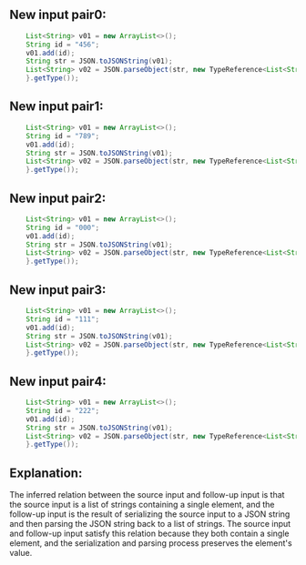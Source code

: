 ## New input pair0:
```java
    List<String> v01 = new ArrayList<>();
    String id = "456";
    v01.add(id);
    String str = JSON.toJSONString(v01);
    List<String> v02 = JSON.parseObject(str, new TypeReference<List<String>>() {
    }.getType());
```

## New input pair1:
```java
    List<String> v01 = new ArrayList<>();
    String id = "789";
    v01.add(id);
    String str = JSON.toJSONString(v01);
    List<String> v02 = JSON.parseObject(str, new TypeReference<List<String>>() {
    }.getType());
```

## New input pair2:
```java
    List<String> v01 = new ArrayList<>();
    String id = "000";
    v01.add(id);
    String str = JSON.toJSONString(v01);
    List<String> v02 = JSON.parseObject(str, new TypeReference<List<String>>() {
    }.getType());
```

## New input pair3:
```java
    List<String> v01 = new ArrayList<>();
    String id = "111";
    v01.add(id);
    String str = JSON.toJSONString(v01);
    List<String> v02 = JSON.parseObject(str, new TypeReference<List<String>>() {
    }.getType());
```

## New input pair4:
```java
    List<String> v01 = new ArrayList<>();
    String id = "222";
    v01.add(id);
    String str = JSON.toJSONString(v01);
    List<String> v02 = JSON.parseObject(str, new TypeReference<List<String>>() {
    }.getType());
```

## Explanation:
The inferred relation between the source input and follow-up input is that the source input is a list of strings containing a single element, and the follow-up input is the result of serializing the source input to a JSON string and then parsing the JSON string back to a list of strings. The source input and follow-up input satisfy this relation because they both contain a single element, and the serialization and parsing process preserves the element's value.
